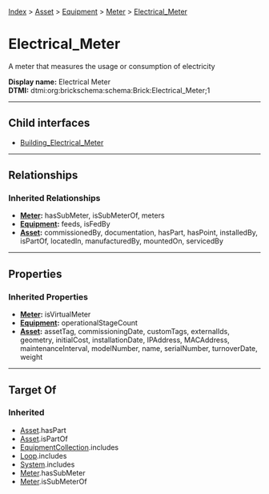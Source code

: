 [Index](../../../../index.md) > [Asset](../../../Asset.md) > [Equipment](../../Equipment.md) > [Meter](../Meter.md) > [Electrical_Meter](#)
# Electrical_Meter

A meter that measures the usage or consumption of electricity


**Display name:** Electrical Meter<br />
**DTMI:** dtmi:org:brickschema:schema:Brick:Electrical_Meter;1

---

## Child interfaces
* [Building_Electrical_Meter](Building_Electrical_Meter.md)

---

## Relationships

### Inherited Relationships
* **[Meter](../Meter.md):** hasSubMeter, isSubMeterOf, meters
* **[Equipment](../../Equipment.md):** feeds, isFedBy
* **[Asset](../../../Asset.md):** commissionedBy, documentation, hasPart, hasPoint, installedBy, isPartOf, locatedIn, manufacturedBy, mountedOn, servicedBy

---

## Properties

### Inherited Properties
* **[Meter](../Meter.md):** isVirtualMeter
* **[Equipment](../../Equipment.md):** operationalStageCount
* **[Asset](../../../Asset.md):** assetTag, commissioningDate, customTags, externalIds, geometry, initialCost, installationDate, IPAddress, MACAddress, maintenanceInterval, modelNumber, name, serialNumber, turnoverDate, weight

---

## Target Of
### Inherited
* [Asset](../../../Asset.md).hasPart
* [Asset](../../../Asset.md).isPartOf
* [EquipmentCollection](../../../../Collection/EquipmentCollection.md).includes
* [Loop](../../../../Collection/Loop/Loop.md).includes
* [System](../../../../Collection/System/System.md).includes
* [Meter](../Meter.md).hasSubMeter
* [Meter](../Meter.md).isSubMeterOf
